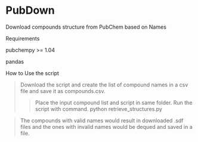 # PubDown
Download compounds structure from PubChem based on Names

Requirements

pubchempy >= 1.04

pandas

How to Use the script

> Download the script and create the list of compound names in a csv file and save it as compounds.csv. 
> >Place the input compound list and script in same folder.
> Run the script with command.
python retrieve_structures.py

> The compounds with valid names would result in downloaded .sdf files and the ones with invalid names would be dequed and saved in a file.
